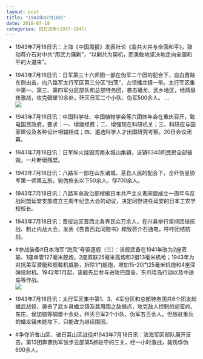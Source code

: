 ```yaml
---
layout: post
title: "1943年07月18日"
date: 2018-07-18
categories: 抗日战争(1937-1945)
---
```


<meta name="referrer" content="no-referrer" />

- 1943年7月18日讯：上海《中国周报》发表社论《渝共火并与全面和平》，鼓动蒋介石对中共“用武力痛剿”，“以剿共为契机，而勇敢地坚决地走向全国和平的大道来”。 

- 1943年7月18日讯：日军第三十六师团一部在伪军二个团的配合下，自白晋路东侧出击，向八路军太行军区第三分区“扫荡”，占领蟠龙镇一带。太行军区集中第一、第三、第四军分区部队和总部特务团，袭击蟠龙、武乡地区，经两昼夜激战，攻克碉堡10余处，歼灭日军二个小队、伪军500余人。 ... <br/><img src="https://wx3.sinaimg.cn/large/aca367d8ly1fted3hyei4j20c809zq30.jpg" />

- 1943年7月18日讯：中国科学社、中国植物学会等六团体年会在重庆召开，致电国民政府，要求：一、增拨经费；二、增强现在科研机关；三、科研应与国家建设及各种设计相辅相成；四、遴选科学人才出国研究考察。20日会议闭幕。 

- 1943年7月18日讯：日军纵火烧毁河南永城山集镇，该镇6340间民房全部被毁，一片断垣残壁。 

- 1943年7月18日讯：八路军一部在山东诸城、莒县人民的配合下，全歼伪皇协军第一师第五旅，毙伪旅长以下50余人，俘700余人。 

- 1943年7月18日讯：八路军总政治部根据日本共产主义者同盟成立一周年与反战同盟延安支部成立三周年纪念大会的动议，决定冈野进任延安的日本工农学校校长。 

- 1943年7月18日讯：晋绥边区晋西北各界民众万余人，在兴县举行坚持团结抗战、制止内战大会，发表《告晋西北同胞书》和致蒋介石通电，呼吁团结抗战。 

- #参战装备#日本海军“海风”号驱逐舰（三）：该舰武备在1941年改为2座双联、1座单管127毫米舰炮，2座双联25毫米高炮和2挺13毫米机枪；1943年为对抗美军潜艇和舰载机威胁，拆除1门舰炮，增加15-20门25毫米机炮和4座深弹投射机。1942年1月起，该舰先后参与进攻巴厘岛、东爪哇岛行动以及中途岛等作战。 <br/><img src="https://wx4.sinaimg.cn/large/aca367d8ly1ftdsailebjj20go0mcn0b.jpg" />

- 1943年7月18日讯：太行军区集中第1、3、4军分区和总部特务团共6个团发起蟠武战役，袭击了武乡县蟠龙镇及其周围之敌据点，攻克敌人控制的胡蛮岭、东庄、侯加脑等碉堡十余处，歼灭日军2个小队、伪军五百余人。但敌驻重兵的蟠龙镇未能攻下，只能改为继续围困。 

- #争夺沂鲁山区、诸日莒山区战役#1943年7月18日讯：滨海军区部队展开反击。第13团奔袭伪军张步云部第5旅驻守的三关，经一小时激战，毙伤俘伪600余人。 

